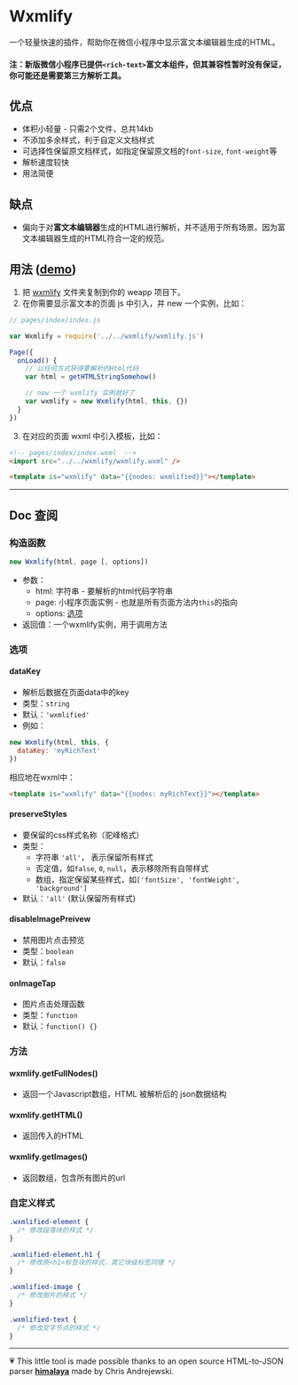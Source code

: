 # Wxmlify
一个轻量快速的插件，帮助你在微信小程序中显示富文本编辑器生成的HTML。
#### 注：新版微信小程序已提供`<rich-text>`富文本组件，但其兼容性暂时没有保证，你可能还是需要第三方解析工具。

## 优点

- 体积小轻量 - 只需2个文件，总共14kb
- 不添加多余样式，利于自定义文档样式
- 可选择性保留原文档样式，如指定保留原文档的`font-size`, `font-weight`等
- 解析速度较快
- 用法简便

## 缺点
- 偏向于对**富文本编辑器**生成的HTML进行解析，并不适用于所有场景。因为富文本编辑器生成的HTML符合一定的规范。

## 用法 ([demo](https://github.com/zhanziyang/wxmlify/tree/master/example))

1. 把 [wxmlify](https://github.com/zhanziyang/wxmlify/tree/master/wxmlify) 文件夹复制到你的 weapp 项目下。
2. 在你需要显示富文本的页面 js 中引入，并 new 一个实例，比如：

```js
// pages/index/index.js

var Wxmlify = require('../../wxmlify/wxmlify.js')

Page({
  onLoad() {
    // 以任何方式获得要解析的Html代码
    var html = getHTMLStringSomehow() 

    // new 一个 wxmlify 实例就好了
    var wxmlify = new Wxmlify(html, this, {})
  }
})
```
3. 在对应的页面 wxml 中引入模板，比如：
```html
<!-- pages/index/index.wxml  -->
<import src="../../wxmlify/wxmlify.wxml" />

<template is="wxmlify" data="{{nodes: wxmlified}}"></template>
```
---

## Doc 查阅

### 构造函数
```js
new Wxmlify(html, page [, options])
```
- 参数：
  - html: 字符串 - 要解析的html代码字符串
  - page: 小程序页面实例 - 也就是所有页面方法内`this`的指向
  - options: [选项](#选项)
- 返回值：一个wxmlify实例，用于调用方法

### 选项

#### dataKey
- 解析后数据在页面data中的key
- 类型：`string`
- 默认：`'wxmlified'`
- 例如：
```js
new Wxmlify(html, this, {
  dataKey: 'myRichText'
})
```
相应地在wxml中：
```html
<template is="wxmlify" data="{{nodes: myRichText}}"></template>
```

#### preserveStyles
- 要保留的css样式名称（驼峰格式）
- 类型：
  - 字符串 `'all'`， 表示保留所有样式
  - 否定值，如`false`, `0`, `null`，表示移除所有自带样式
  - 数组，指定保留某些样式，如`['fontSize', 'fontWeight', 'background']`
- 默认：`'all'` (默认保留所有样式)

#### disableImagePreivew
- 禁用图片点击预览
- 类型：`boolean`
- 默认：`false`

#### onImageTap
- 图片点击处理函数
- 类型：`function`
- 默认：`function() {}`

### 方法

#### wxmlify.getFullNodes()
- 返回一个Javascript数组，HTML 被解析后的 json数据结构

#### wxmlify.getHTML()
- 返回传入的HTML

#### wxmlify.getImages()
- 返回数组，包含所有图片的url

### 自定义样式
```css
.wxmlified-element {
  /* 修改段落块的样式 */
}

.wxmlified-element.h1 {
  /* 修改原<h1>标签块的样式，其它块级标签同理 */
}

.wxmlified-image {
  /* 修改图片的样式 */
}

.wxmlified-text {
  /* 修改文字节点的样式 */
}
```
---

💗 This little tool is made possible thanks to an open source HTML-to-JSON parser **[himalaya](https://github.com/andrejewski/himalaya)** made by Chris Andrejewski.